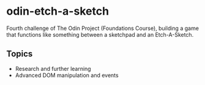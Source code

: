 # odin-etch-a-sketch

Fourth challenge of The Odin Project (Foundations Course), building a game that functions like something between a sketchpad and an Etch-A-Sketch.

## Topics

- Research and further learning
- Advanced DOM manipulation and events